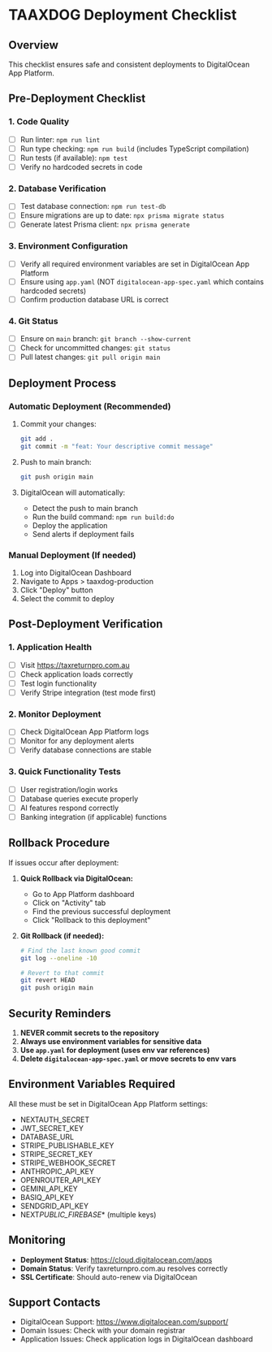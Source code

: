 # TAAXDOG Deployment Checklist

## Overview

This checklist ensures safe and consistent deployments to DigitalOcean App
Platform.

## Pre-Deployment Checklist

### 1. Code Quality

- [ ] Run linter: `npm run lint`
- [ ] Run type checking: `npm run build` (includes TypeScript compilation)
- [ ] Run tests (if available): `npm test`
- [ ] Verify no hardcoded secrets in code

### 2. Database Verification

- [ ] Test database connection: `npm run test-db`
- [ ] Ensure migrations are up to date: `npx prisma migrate status`
- [ ] Generate latest Prisma client: `npx prisma generate`

### 3. Environment Configuration

- [ ] Verify all required environment variables are set in DigitalOcean App
      Platform
- [ ] Ensure using `app.yaml` (NOT `digitalocean-app-spec.yaml` which contains
      hardcoded secrets)
- [ ] Confirm production database URL is correct

### 4. Git Status

- [ ] Ensure on `main` branch: `git branch --show-current`
- [ ] Check for uncommitted changes: `git status`
- [ ] Pull latest changes: `git pull origin main`

## Deployment Process

### Automatic Deployment (Recommended)

1. Commit your changes:

   ```bash
   git add .
   git commit -m "feat: Your descriptive commit message"
   ```

2. Push to main branch:

   ```bash
   git push origin main
   ```

3. DigitalOcean will automatically:
   - Detect the push to main branch
   - Run the build command: `npm run build:do`
   - Deploy the application
   - Send alerts if deployment fails

### Manual Deployment (If needed)

1. Log into DigitalOcean Dashboard
2. Navigate to Apps > taaxdog-production
3. Click "Deploy" button
4. Select the commit to deploy

## Post-Deployment Verification

### 1. Application Health

- [ ] Visit https://taxreturnpro.com.au
- [ ] Check application loads correctly
- [ ] Test login functionality
- [ ] Verify Stripe integration (test mode first)

### 2. Monitor Deployment

- [ ] Check DigitalOcean App Platform logs
- [ ] Monitor for any deployment alerts
- [ ] Verify database connections are stable

### 3. Quick Functionality Tests

- [ ] User registration/login works
- [ ] Database queries execute properly
- [ ] AI features respond correctly
- [ ] Banking integration (if applicable) functions

## Rollback Procedure

If issues occur after deployment:

1. **Quick Rollback via DigitalOcean:**
   - Go to App Platform dashboard
   - Click on "Activity" tab
   - Find the previous successful deployment
   - Click "Rollback to this deployment"

2. **Git Rollback (if needed):**

   ```bash
   # Find the last known good commit
   git log --oneline -10

   # Revert to that commit
   git revert HEAD
   git push origin main
   ```

## Security Reminders

1. **NEVER commit secrets to the repository**
2. **Always use environment variables for sensitive data**
3. **Use `app.yaml` for deployment (uses env var references)**
4. **Delete `digitalocean-app-spec.yaml` or move secrets to env vars**

## Environment Variables Required

All these must be set in DigitalOcean App Platform settings:

- NEXTAUTH_SECRET
- JWT_SECRET_KEY
- DATABASE_URL
- STRIPE_PUBLISHABLE_KEY
- STRIPE_SECRET_KEY
- STRIPE_WEBHOOK_SECRET
- ANTHROPIC_API_KEY
- OPENROUTER_API_KEY
- GEMINI_API_KEY
- BASIQ_API_KEY
- SENDGRID_API_KEY
- NEXT*PUBLIC_FIREBASE*\* (multiple keys)

## Monitoring

- **Deployment Status**: https://cloud.digitalocean.com/apps
- **Domain Status**: Verify taxreturnpro.com.au resolves correctly
- **SSL Certificate**: Should auto-renew via DigitalOcean

## Support Contacts

- DigitalOcean Support: https://www.digitalocean.com/support/
- Domain Issues: Check with your domain registrar
- Application Issues: Check application logs in DigitalOcean dashboard
